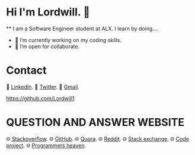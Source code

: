 # Hi I'm Lordwill. 👋

** I am a Software Engineer student at ALX. I learn by doing....

- 🔭 I’m currently working on my coding skills.
- 👯 I’m open for collaborate.

# Contact 
:link: [LinkedIn](https://www.linkedin.com/in/godswill-kalu-358750221/).
:link: [Twitter](https://twitter.com/IamLordwill).
:email: [Gmail](messagelordwill@gmail.com).

https://github.com/Lordwill1

# QUESTION AND ANSWER WEBSITE 

:globe_with_meridians: [Stackoverflow](https://Stackoverflow.com/).
:globe_with_meridians: [GitHub](https://github.com/).
:globe_with_meridians: [Quora](https://quora.com/).
:globe_with_meridians: [Reddit](https://reddit.com/).
:globe_with_meridians: [Stack exchange](https://Stackexchange.com/).
:globe_with_meridians: [Code project](https://codeproject.com/).
:globe_with_meridians: [Programmers heaven](https://programmersheaven.com/).
